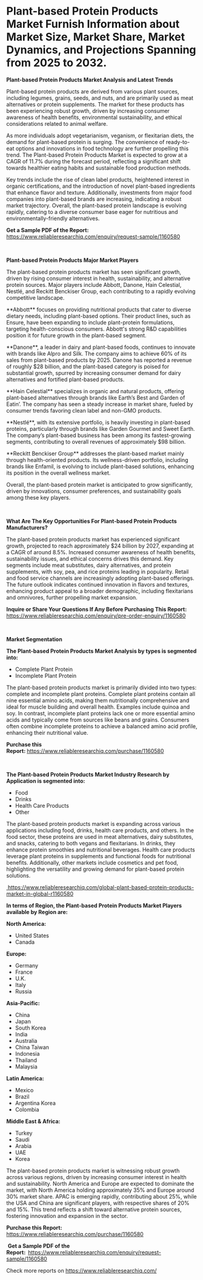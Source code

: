 <p><h1>Plant-based Protein Products Market Furnish Information about Market Size, Market Share, Market Dynamics, and Projections Spanning from 2025 to 2032.</h1></p><p><strong>Plant-based Protein Products Market Analysis and Latest Trends</strong></p>
<p><p>Plant-based protein products are derived from various plant sources, including legumes, grains, seeds, and nuts, and are primarily used as meat alternatives or protein supplements. The market for these products has been experiencing robust growth, driven by increasing consumer awareness of health benefits, environmental sustainability, and ethical considerations related to animal welfare. </p><p>As more individuals adopt vegetarianism, veganism, or flexitarian diets, the demand for plant-based protein is surging. The convenience of ready-to-eat options and innovations in food technology are further propelling this trend. The Plant-based Protein Products Market is expected to grow at a CAGR of 11.7% during the forecast period, reflecting a significant shift towards healthier eating habits and sustainable food production methods.</p><p>Key trends include the rise of clean label products, heightened interest in organic certifications, and the introduction of novel plant-based ingredients that enhance flavor and texture. Additionally, investments from major food companies into plant-based brands are increasing, indicating a robust market trajectory. Overall, the plant-based protein landscape is evolving rapidly, catering to a diverse consumer base eager for nutritious and environmentally-friendly alternatives.</p></p>
<p><strong>Get a Sample PDF of the Report:&nbsp;</strong> <a href="https://www.reliableresearchiq.com/enquiry/request-sample/1160580?utm_campaign=3062&utm_medium=2&utm_source=Github&utm_content=ia&utm_term=22032025&utm_id=plant-based-protein-products">https://www.reliableresearchiq.com/enquiry/request-sample/1160580</a></p>
<p>&nbsp;</p>
<p><strong>Plant-based Protein Products Major Market Players</strong></p>
<p><p>The plant-based protein products market has seen significant growth, driven by rising consumer interest in health, sustainability, and alternative protein sources. Major players include Abbott, Danone, Hain Celestial, Nestlé, and Reckitt Benckiser Group, each contributing to a rapidly evolving competitive landscape.</p><p>**Abbott** focuses on providing nutritional products that cater to diverse dietary needs, including plant-based options. Their product lines, such as Ensure, have been expanding to include plant-protein formulations, targeting health-conscious consumers. Abbott's strong R&D capabilities position it for future growth in the plant-based segment.</p><p>**Danone**, a leader in dairy and plant-based foods, continues to innovate with brands like Alpro and Silk. The company aims to achieve 60% of its sales from plant-based products by 2025. Danone has reported a revenue of roughly $28 billion, and the plant-based category is poised for substantial growth, spurred by increasing consumer demand for dairy alternatives and fortified plant-based products.</p><p>**Hain Celestial** specializes in organic and natural products, offering plant-based alternatives through brands like Earth’s Best and Garden of Eatin’. The company has seen a steady increase in market share, fueled by consumer trends favoring clean label and non-GMO products.</p><p>**Nestlé**, with its extensive portfolio, is heavily investing in plant-based proteins, particularly through brands like Garden Gourmet and Sweet Earth. The company’s plant-based business has been among its fastest-growing segments, contributing to overall revenues of approximately $98 billion.</p><p>**Reckitt Benckiser Group** addresses the plant-based market mainly through health-oriented products. Its wellness-driven portfolio, including brands like Enfamil, is evolving to include plant-based solutions, enhancing its position in the overall wellness market.</p><p>Overall, the plant-based protein market is anticipated to grow significantly, driven by innovations, consumer preferences, and sustainability goals among these key players.</p></p>
<p>&nbsp;</p>
<p><strong>What Are The Key Opportunities For Plant-based Protein Products Manufacturers?</strong></p>
<p><p>The plant-based protein products market has experienced significant growth, projected to reach approximately $24 billion by 2027, expanding at a CAGR of around 8.5%. Increased consumer awareness of health benefits, sustainability issues, and ethical concerns drives this demand. Key segments include meat substitutes, dairy alternatives, and protein supplements, with soy, pea, and rice proteins leading in popularity. Retail and food service channels are increasingly adopting plant-based offerings. The future outlook indicates continued innovation in flavors and textures, enhancing product appeal to a broader demographic, including flexitarians and omnivores, further propelling market expansion.</p></p>
<p><strong>Inquire or Share Your Questions If Any Before Purchasing This Report:</strong> <a href="https://www.reliableresearchiq.com/enquiry/pre-order-enquiry/1160580?utm_campaign=3062&utm_medium=2&utm_source=Github&utm_content=ia&utm_term=22032025&utm_id=plant-based-protein-products">https://www.reliableresearchiq.com/enquiry/pre-order-enquiry/1160580</a></p>
<p>&nbsp;</p>
<p><strong>Market Segmentation</strong></p>
<p><strong>The Plant-based Protein Products Market Analysis by types is segmented into:</strong></p>
<p><ul><li>Complete Plant Protein</li><li>Incomplete Plant Protein</li></ul></p>
<p><p>The plant-based protein products market is primarily divided into two types: complete and incomplete plant proteins. Complete plant proteins contain all nine essential amino acids, making them nutritionally comprehensive and ideal for muscle building and overall health. Examples include quinoa and soy. In contrast, incomplete plant proteins lack one or more essential amino acids and typically come from sources like beans and grains. Consumers often combine incomplete proteins to achieve a balanced amino acid profile, enhancing their nutritional value.</p></p>
<p><strong>Purchase this Report:&nbsp;</strong><a href="https://www.reliableresearchiq.com/purchase/1160580?utm_campaign=3062&utm_medium=2&utm_source=Github&utm_content=ia&utm_term=22032025&utm_id=plant-based-protein-products">https://www.reliableresearchiq.com/purchase/1160580</a></p>
<p>&nbsp;</p>
<p><strong>The Plant-based Protein Products Market Industry Research by Application is segmented into:</strong></p>
<p><ul><li>Food</li><li>Drinks</li><li>Health Care Products</li><li>Other</li></ul></p>
<p><p>The plant-based protein products market is expanding across various applications including food, drinks, health care products, and others. In the food sector, these proteins are used in meat alternatives, dairy substitutes, and snacks, catering to both vegans and flexitarians. In drinks, they enhance protein smoothies and nutritional beverages. Health care products leverage plant proteins in supplements and functional foods for nutritional benefits. Additionally, other markets include cosmetics and pet food, highlighting the versatility and growing demand for plant-based protein solutions.</p></p>
<p><a href="https://www.reliableresearchiq.com/global-plant-based-protein-products-market-in-global-r1160580?utm_campaign=3062&utm_medium=2&utm_source=Github&utm_content=ia&utm_term=22032025&utm_id=plant-based-protein-products">&nbsp;https://www.reliableresearchiq.com/global-plant-based-protein-products-market-in-global-r1160580</a></p>
<p><strong>In terms of Region, the Plant-based Protein Products Market Players available by Region are:</strong></p>
<p>
    <p> <strong> North America: </strong>
        <ul>
            <li>United States</li>
            <li>Canada</li>
        </ul>
        </p> 
    <p> <strong> Europe: </strong>
        <ul>
            <li>Germany</li>
            <li>France</li>
            <li>U.K.</li>
            <li>Italy</li>
            <li>Russia</li>
        </ul>
        </p> 
    <p> <strong> Asia-Pacific: </strong>
        <ul>
            <li>China</li>
            <li>Japan</li>
            <li>South Korea</li>
            <li>India</li>
            <li>Australia</li>
            <li>China Taiwan</li>
            <li>Indonesia</li>
            <li>Thailand</li>
            <li>Malaysia</li>
        </ul>
        </p> 
    <p> <strong> Latin America: </strong>
        <ul>
            <li>Mexico</li>
            <li>Brazil</li>
            <li>Argentina Korea</li>
            <li>Colombia</li>
        </ul>
        </p> 
    <p> <strong> Middle East & Africa: </strong>
        <ul>
            <li>Turkey</li>
            <li>Saudi</li>
            <li>Arabia</li>
            <li>UAE</li>
            <li>Korea</li>
        </ul>
    </p>
    </p>
<p><p>The plant-based protein products market is witnessing robust growth across various regions, driven by increasing consumer interest in health and sustainability. North America and Europe are expected to dominate the market, with North America holding approximately 35% and Europe around 30% market share. APAC is emerging rapidly, contributing about 25%, while the USA and China are significant players, with respective shares of 20% and 15%. This trend reflects a shift toward alternative protein sources, fostering innovation and expansion in the sector.</p></p>
<p><strong>Purchase this Report: </strong><a href="https://www.reliableresearchiq.com/purchase/1160580?utm_campaign=3062&utm_medium=2&utm_source=Github&utm_content=ia&utm_term=22032025&utm_id=plant-based-protein-products">https://www.reliableresearchiq.com/purchase/1160580</a></p>
<p>&nbsp;<strong>Get a Sample PDF of the Report:&nbsp;&nbsp;</strong><a href="https://www.reliableresearchiq.com/enquiry/request-sample/1160580?utm_campaign=3062&utm_medium=2&utm_source=Github&utm_content=ia&utm_term=22032025&utm_id=plant-based-protein-products">https://www.reliableresearchiq.com/enquiry/request-sample/1160580</a></p>
<p><strong></strong></p>
<p>Check more reports on <a href="https://www.reliableresearchiq.com/?utm_campaign=3062&utm_medium=2&utm_source=Github&utm_content=ia&utm_term=22032025&utm_id=plant-based-protein-products">https://www.reliableresearchiq.com/</a></p>